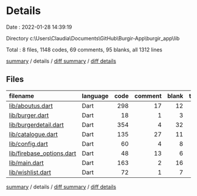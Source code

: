 # Details

Date : 2022-01-28 14:39:19

Directory c:\Users\Claudia\Documents\GitHub\Burgir-App\burgir_app\lib

Total : 8 files,  1148 codes, 69 comments, 95 blanks, all 1312 lines

[summary](results.md) / details / [diff summary](diff.md) / [diff details](diff-details.md)

## Files
| filename | language | code | comment | blank | total |
| :--- | :--- | ---: | ---: | ---: | ---: |
| [lib/aboutus.dart](/lib/aboutus.dart) | Dart | 298 | 17 | 12 | 327 |
| [lib/burger.dart](/lib/burger.dart) | Dart | 18 | 1 | 3 | 22 |
| [lib/burgerdetail.dart](/lib/burgerdetail.dart) | Dart | 354 | 4 | 32 | 390 |
| [lib/catalogue.dart](/lib/catalogue.dart) | Dart | 135 | 27 | 11 | 173 |
| [lib/config.dart](/lib/config.dart) | Dart | 60 | 4 | 8 | 72 |
| [lib/firebase_options.dart](/lib/firebase_options.dart) | Dart | 48 | 13 | 6 | 67 |
| [lib/main.dart](/lib/main.dart) | Dart | 163 | 2 | 16 | 181 |
| [lib/wishlist.dart](/lib/wishlist.dart) | Dart | 72 | 1 | 7 | 80 |

[summary](results.md) / details / [diff summary](diff.md) / [diff details](diff-details.md)